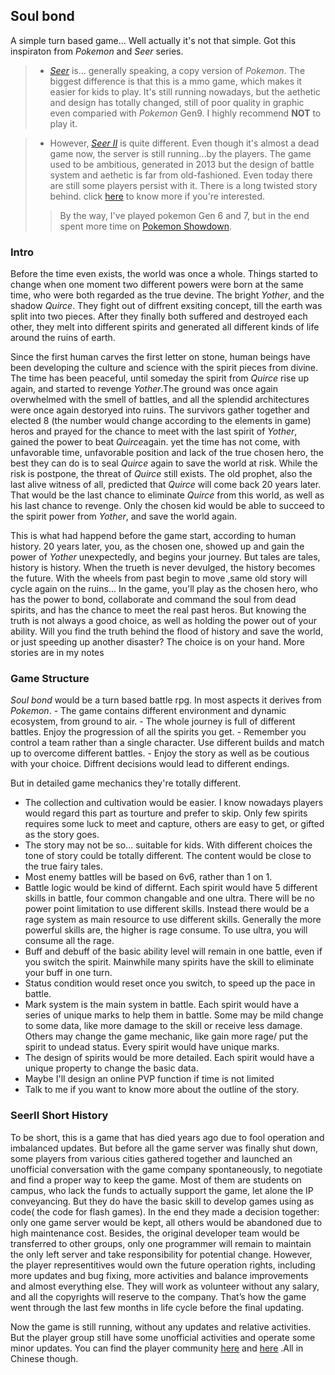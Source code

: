  <h2>Soul bond</h2>	

A simple turn based game... Well actually it's not that simple. Got this inspiraton from <em>Pokemon</em> and<em> Seer </em>series.

> - <em> [Seer](https://seerm.61.com/) </em>is... generally speaking, a copy version of <em>Pokemon</em>. The biggest difference is that this is a mmo game, which makes it easier for kids to play. It's still running nowadays, but the aethetic and design has totally changed, still of poor quality in graphic even comparied with <em>Pokemon</em> Gen9. I highly recommend <strong>NOT</strong> to play it.

> - However, <em>[Seer II](http://seer2.cn/seer2/)</em> is quite different. Even though it's almost a dead game now, the server is still running...by the players. The game used to be ambitious, generated in 2013 but the design of battle system and aethetic is far from old-fashioned. Even today there are still some players persist with it. There is a long twisted story behind. click [here](#S2History) to know more if you're interested.
>> By the way, I've played pokemon Gen 6 and 7, but in the end spent more time on [Pokemon Showdown](https://pokemonshowdown.com/). 

<h3>Intro</h3>

<p>Before the time even exists, the world was once a whole. Things started to change when one moment two different powers were born at the same time, who were both regarded as the true devine. The bright <em>Yother</em>, and the shadow <em>Quirce</em>. They fight out of diffrent exsiting concept, till the earth was split into two pieces. After they finally both suffered and destroyed each other, they melt into different spirits and generated all different kinds of life around the ruins of earth. </p>
<p>Since the first human carves the first letter on stone, human beings have been developing the culture and science with the spirit pieces from divine. The time has been peaceful, until someday the spirit from <em>Quirce</em> rise up again, and started to revenge <em>Yother</em>.The ground was once again overwhelmed with the smell of battles, and all the splendid architectures were once again destoryed into ruins. The survivors gather together and elected 8 (the number would change according to the elements in game) heros and prayed for the chance to meet with the last spirit of <em>Yother</em>, gained the power to beat <em>Quirce</em>again. yet the time has not come, with unfavorable time, unfavorable position and lack of the true chosen hero, the best they can do is to seal <em>Quirce</em> again to save the world at risk. While the risk is postpone, the threat of <em>Quirce</em> still exists. The old prophet, also the last alive witness of all, predicted that <em>Quirce</em> will come back 20 years later. That would be the last chance to eliminate <em>Quirce</em> from this world, as well as his last chance to revenge. Only the chosen kid would be able to succeed to the spirit power from <em>Yother</em>, and save the world again.</p>
This is what had happend before the game start, according to human history. 20 years later, you, as the chosen one, showed up and gain the power of <em>Yother</em> unexpectedly, and begins your journey. But tales are tales, history is history. When the trueth is never devulged, the history becomes the future. With the wheels from past begin to move ,same old story will cycle again on the ruins...
In the game, you'll play as the chosen hero, who has the power to bond, collaborate and command the soul from dead spirits, and has the chance to meet the real past heros. But knowing the truth is not always a good choice, as well as holding the power out of your ability. Will you find the truth behind the flood of history and save the world, or just speeding up another disaster? The choice is on your hand.
More stories are in my notes</p>

<h3>Game Structure</h3>
<em>Soul bond</em> would be a turn based battle rpg. In most aspects it derives from <em>Pokemon</em>. 
 - The game contains different environment and dynamic ecosystem, from ground to air.
 - The whole journey is full of different battles. Enjoy the progression of all the spirits you get.
 - Remember you control a team rather than a single character. Use different builds and match up to overcome different battles.
 - Enjoy the story as well as be coutious with your choice. Diffrent decisions would lead to different endings.

But in detailed game mechanics they're totally different. 
 - The collection and cultivation would be easier. I know nowadays players would regard this part as tourture and prefer to skip. Only few spirits requires some luck to meet and capture, others are easy to get, or gifted as the story goes.
 - The story may not be so... suitable for kids. With different choices the tone of story could be totally different. The content would be close to the true fairy tales.
 - Most enemy battles will be based on 6v6, rather than 1 on 1.
 - Battle logic would be kind of differnt. Each spirit would have 5 different skills in battle, four common changable and one ultra. There will be no power point limitation to use different skills. Instead there would be a rage system as main resource to use different skills. Generally the more powerful skills are, the higher is rage consume. To use ultra, you will consume all the rage.
 - Buff and debuff of the basic ability level will remain in one battle, even if you switch the spirit. Mainwhile many spirits have the skill to eliminate your buff in one turn.
 - Status condition would reset once you switch, to speed up the pace in battle.
 - Mark system is the main system in battle. Each spirit would have a series of unique marks to help them in battle. Some may be mild change to some data, like more damage to the skill or receive less damage. Others may change the game mechanic, like gain more rage/ put the spirit to undead status. Every spirit would have unique marks.
 - The design of spirits would be more detailed. Each spirit would have a unique property to change the basic data.
 - Maybe I'll design an online PVP function if time is not limited
 - Talk to me if you want to know more about the outline of the story.

<h3>SeerII Short History</h3>
<span id="S2History"></span>
To be short, this is a game that has died years ago due to fool operation and imbalanced updates. But before all the game server was finally shut down, some players from various cities gathered together and launched an unofficial conversation with the game company spontaneously, to negotiate and find a proper way to keep the game. Most of them are students on campus, who lack the funds to actually support the game, let alone the IP conveyancing. But they do have the basic skill to develop games using as code( the code for flash games). In the end they made a decision together: only one game server would be kept, all others would be abandoned due to high maintenance cost. Besides, the original developer team would be transferred to other groups, only one programmer will remain to maintain the only left server and take responsibility for potential change. However, the player representitives would own the future operation rights, including more updates and bug fixing, more activities and balance improvements and almost everything else. They will work as volunteer without any salary, and all the copyrights will reserve to the company. That’s how the game went through the last few months in life cycle before the final updating.

Now the game is still running, without any updates and relative activities. But the player group still have some unofficial activities and operate some minor updates. You can find the player community [here](https://space.bilibili.com/523988674?spm_id_from=333.337.0.0) and [here](https://c.tieba.baidu.com/f/good?kw=%E7%BA%A6%E7%91%9F%E4%BC%A0%E8%AF%B4&ie=utf-8&cid=0&pn=450) .All in Chinese though.
